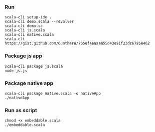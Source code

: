 ### Run
```
scala-cli setup-ide .
scala-cli demo.scala --revolver
scala-cli demo.sc
scala-cli js.scala
scala-cli native.scala
scala-cli https://gist.github.com/GuntherW/765efaeaaaa55d43e91f23dc6795e462
```

### Package js app
```
scala-cli package js.scala
node js.js
```

### Package native app
```
scala-cli package native.scala -o nativeApp
./nativeApp
```

### Run as script
```
chmod +x embeddable.scala
./embeddable.scala
```

